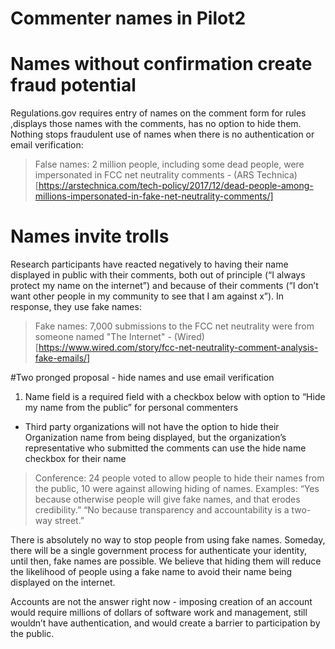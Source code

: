 Commenter names in Pilot2
=====

# Names without confirmation create fraud potential

Regulations.gov requires entry of names on the comment form for rules ,displays those names with the comments, has no option to hide them. Nothing stops fraudulent use of names when there is no authentication or email verification: 

>False names: 2 million people, including some dead people, were impersonated in FCC net neutrality comments - (ARS Technica)[https://arstechnica.com/tech-policy/2017/12/dead-people-among-millions-impersonated-in-fake-net-neutrality-comments/]

# Names invite trolls
Research participants have reacted  negatively to having their name displayed in public with their comments, both out of principle (“I always protect my name on the internet”) and because of their comments (“I don’t want other people in my community to see that I am against x”). In response, they use fake names:

>Fake names: 7,000 submissions to the FCC net neutrality were from someone named "The Internet" - (Wired)[https://www.wired.com/story/fcc-net-neutrality-comment-analysis-fake-emails/]


#Two pronged proposal - hide names and use email verification

1. Name field is a required field with a checkbox below with option to “Hide my name from the public” for personal commenters
  * Third party organizations will not have the option to hide their Organization name from being displayed, but the organization’s representative who submitted the comments can use the hide name checkbox for their name

>Conference: 24 people voted to allow people to hide their names from the public, 10 were against allowing hiding of names. 
>Examples: “Yes because otherwise people will give fake names, and that erodes credibility.”
>“No because transparency and accountability is a two-way street.” 


There is absolutely no way to stop people from using fake names. Someday, there will be a single government process for authenticate your identity, until then, fake names are possible. We believe that hiding them will reduce the likelihood of people using a fake name to avoid their name being displayed on the internet. 

Accounts are not the answer right now - imposing creation of an account would require millions of dollars of software work and management, still wouldn’t have authentication,  and would create a barrier to participation by the public. 
